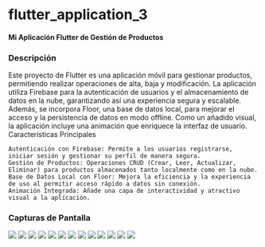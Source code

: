 # flutter_application_3

#### Mi Aplicación Flutter de Gestión de Productos

### Descripción

Este proyecto de Flutter es una aplicación móvil para gestionar productos, permitiendo realizar operaciones de alta, baja y modificación. La aplicación utiliza Firebase para la autenticación de usuarios y el almacenamiento de datos en la nube, garantizando así una experiencia segura y escalable. Además, se incorpora Floor, una base de datos local, para mejorar el acceso y la persistencia de datos en modo offline. Como un añadido visual, la aplicación incluye una animación que enriquece la interfaz de usuario.
Características Principales

    Autenticación con Firebase: Permite a los usuarios registrarse, iniciar sesión y gestionar su perfil de manera segura.
    Gestión de Productos: Operaciones CRUD (Crear, Leer, Actualizar, Eliminar) para productos almacenados tanto localmente como en la nube.
    Base de Datos Local con Floor: Mejora la eficiencia y la experiencia de uso al permitir acceso rápido a datos sin conexión.
    Animación Integrada: Añade una capa de interactividad y atractivo visual a la aplicación.

### Capturas de Pantalla

![](./images/1.png)
![](./images/2.png)
![](./images/3.png)
![](./images/4.png)
![](./images/5.png)
![](./images/6.png)
![](./images/7.png)
![](./images/8.png)
![](./images/9.png)
![](./images/10.png)
![](./images/11.png)
![](./images/12.png)
![](./images/13.png)

